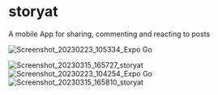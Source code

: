 # storyat
A mobile App for sharing, commenting and reacting to posts

![Screenshot_20230223_105334_Expo Go](https://user-images.githubusercontent.com/69104880/225368665-fb75da90-223b-4ac8-9d55-00cefa6e8419.jpg)

![Screenshot_20230315_165727_storyat](https://user-images.githubusercontent.com/69104880/225368682-0afc3bd1-6a89-4fa7-8aec-9a8cdb569546.jpg)
![Screenshot_20230223_104254_Expo Go](https://user-images.githubusercontent.com/69104880/225368738-b843fec1-5f35-4ebe-9afd-0cafd8b71804.jpg)
![Screenshot_20230315_165810_storyat](https://user-images.githubusercontent.com/69104880/225368783-d69279dd-0bdc-45c1-ab63-64bfe41ba6ed.jpg)
